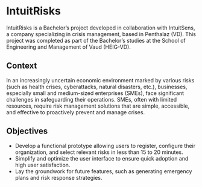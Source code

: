 # IntuitRisks

IntuitRisks is a Bachelor’s project developed in collaboration with IntuitSens, a company specializing in crisis management, based in Penthalaz (VD). This project was completed as part of the Bachelor’s studies at the School of Engineering and Management of Vaud (HEIG-VD).

## Context

In an increasingly uncertain economic environment marked by various risks (such as health crises, cyberattacks, natural disasters, etc.), businesses, especially small and medium-sized enterprises (SMEs), face significant challenges in safeguarding their operations. SMEs, often with limited resources, require risk management solutions that are simple, accessible, and effective to proactively prevent and manage crises.

## Objectives

-   Develop a functional prototype allowing users to register, configure their organization, and select relevant risks in less than 15 to 20 minutes.
-   Simplify and optimize the user interface to ensure quick adoption and high user satisfaction.
-   Lay the groundwork for future features, such as generating emergency plans and risk response strategies.
